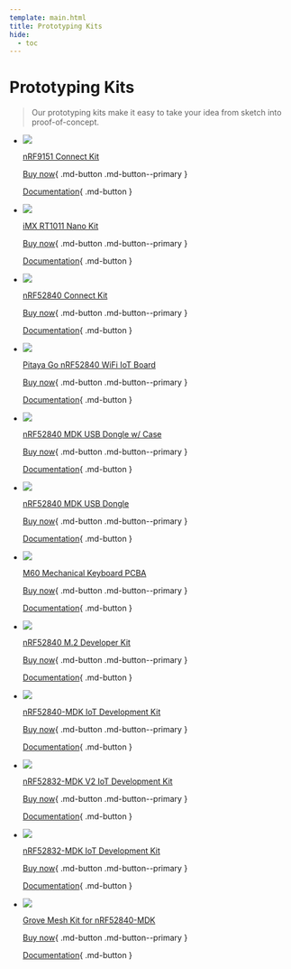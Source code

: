 ```yaml
---
template: main.html
title: Prototyping Kits
hide:
  - toc
---
```


# Prototyping Kits

> Our prototyping kits make it easy to take your idea from sketch into proof-of-concept.



<div class="grid cards product-cards" markdown>

-   [![](../assets/images/nrf9151-connectkit-cover.png)][nrf9151-connectkit-product]

    [nRF9151 Connect Kit][nrf9151-connectkit-product]

    [Buy now][nrf9151-connectkit-product]{ .md-button .md-button--primary }

    [Documentation][nrf9151-connectkit-docs]{ .md-button }

    [nrf9151-connectkit-product]: https://makerdiary.com/products/nrf9151-connectkit
    [nrf9151-connectkit-docs]: https://wiki.makerdiary.com/nrf9151-connectkit

-   [![](../assets/images/imxrt1011-nanokit-cover.png)][imxrt1011-nanokit-product]

    [iMX RT1011 Nano Kit][imxrt1011-nanokit-product]

    [Buy now][imxrt1011-nanokit-product]{ .md-button .md-button--primary }

    [Documentation][imxrt1011-nanokit-docs]{ .md-button }

    [imxrt1011-nanokit-product]: https://makerdiary.com/products/imxrt1011-nanokit
    [imxrt1011-nanokit-docs]: https://wiki.makerdiary.com/imxrt1011-nanokit

-   [![](../assets/images/nrf52840-connectkit-cover.png)][nrf52840-connectkit-product]

    [nRF52840 Connect Kit][nrf52840-connectkit-product]

    [Buy now][nrf52840-connectkit-product]{ .md-button .md-button--primary }

    [Documentation][nrf52840-connectkit-docs]{ .md-button }

    [nrf52840-connectkit-product]: https://makerdiary.com/products/nrf52840-connectkit
    [nrf52840-connectkit-docs]: https://wiki.makerdiary.com/nrf52840-connectkit

-   [![](../assets/images/pitaya-go-cover.png)][pitaya-go-product]

    [Pitaya Go nRF52840 WiFi IoT Board][pitaya-go-product]

    [Buy now][pitaya-go-product]{ .md-button .md-button--primary }

    [Documentation][pitaya-go-docs]{ .md-button }

    [pitaya-go-product]: https://makerdiary.com/products/pitaya-go
    [pitaya-go-docs]: https://wiki.makerdiary.com/pitaya-go

-   [![](../assets/images/ud52840wcase-cover.png)][ud52840wcase-product]

    [nRF52840 MDK USB Dongle w/ Case][ud52840wcase-product]

    [Buy now][ud52840wcase-product]{ .md-button .md-button--primary }

    [Documentation][ud52840wcase-docs]{ .md-button }

    [ud52840wcase-product]: https://makerdiary.com/products/nrf52840-mdk-usb-dongle-w-case
    [ud52840wcase-docs]: https://wiki.makerdiary.com/nrf52840-mdk-usb-dongle

-   [![](../assets/images/mdkdongle-pcba-cover.png)][ud52840pcba-product]

    [nRF52840 MDK USB Dongle][ud52840pcba-product]

    [Buy now][ud52840pcba-product]{ .md-button .md-button--primary }

    [Documentation][ud52840pcba-docs]{ .md-button }

    [ud52840pcba-product]: https://makerdiary.com/products/nrf52840-mdk-usb-dongle
    [ud52840pcba-docs]: https://wiki.makerdiary.com/nrf52840-mdk-usb-dongle

-   [![](../assets/images/m60pcba-cover.png)][m60pcba-product]

    [M60 Mechanical Keyboard PCBA][m60pcba-product]

    [Buy now][m60pcba-product]{ .md-button .md-button--primary }

    [Documentation][m60pcba-docs]{ .md-button }

    [m60pcba-product]: https://makerdiary.com/products/m60-mechanical-keyboard-pcba
    [m60pcba-docs]: https://wiki.makerdiary.com/m60

-   [![](../assets/images/m2devkit-cover.png)][m2devkit-product]

    [nRF52840 M.2 Developer Kit][m2devkit-product]

    [Buy now][m2devkit-product]{ .md-button .md-button--primary }

    [Documentation][m2devkit-docs]{ .md-button }

    [m2devkit-product]: https://makerdiary.com/products/nrf52840-m2-developer-kit
    [m2devkit-docs]: https://wiki.makerdiary.com/nrf52840-m2-devkit

-   [![](../assets/images/mdk52840-cover.png)][mdk52840-product]

    [nRF52840-MDK IoT Development Kit][mdk52840-product]

    [Buy now][mdk52840-product]{ .md-button .md-button--primary }

    [Documentation][mdk52840-docs]{ .md-button }

    [mdk52840-product]: https://makerdiary.com/products/nrf52840-mdk-iot-development-kit
    [mdk52840-docs]: https://wiki.makerdiary.com/nrf52840-mdk

-   [![](../assets/images/mdk52832v2-cover.png)][mdk52832v2-product]

    [nRF52832-MDK V2 IoT Development Kit][mdk52832v2-product]

    [Buy now][mdk52832v2-product]{ .md-button .md-button--primary }

    [Documentation][mdk52832v2-docs]{ .md-button }

    [mdk52832v2-product]: https://makerdiary.com/products/nrf52832-mdk-v2-iot-development-kit
    [mdk52832v2-docs]: https://wiki.makerdiary.com/nrf52832-mdk

-   [![](../assets/images/mdk52832-cover.png)][mdk52832-product]

    [nRF52832-MDK IoT Development Kit][mdk52832-product]

    [Buy now][mdk52832-product]{ .md-button .md-button--primary }

    [Documentation][mdk52832-docs]{ .md-button }

    [mdk52832-product]: https://makerdiary.com/products/nrf52832-mdk-iot-micro-development-kit
    [mdk52832-docs]: https://wiki.makerdiary.com/nrf52832-mdk

-   [![](../assets/images/grove-mesh-kit-cover.png)][grove-mesh-kit-product]

    [Grove Mesh Kit for nRF52840-MDK][grove-mesh-kit-product]

    [Buy now][grove-mesh-kit-product]{ .md-button .md-button--primary }

    [Documentation][grove-mesh-kit-docs]{ .md-button }

    [grove-mesh-kit-product]: https://www.seeedstudio.com/Grove-Mesh-Kit-for-nRF52840-MDK-p-4053.html
    [grove-mesh-kit-docs]: https://wiki.makerdiary.com/grove-mesh-kit

</div>
